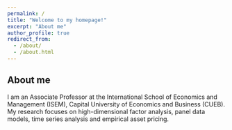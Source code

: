```yaml
---
permalink: /
title: "Welcome to my homepage!"
excerpt: "About me"
author_profile: true
redirect_from: 
  - /about/
  - /about.html
---
```


## About me

I am an Associate Professor at the International School of Economics and Management (ISEM), Capital University of Economics and Business (CUEB). My research focuses on high-dimensional factor analysis, panel data models, time series analysis and empirical asset pricing.

